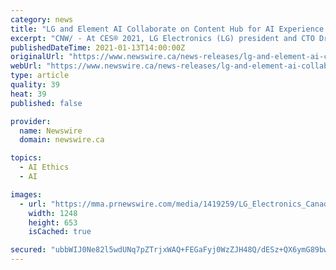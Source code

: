 ```yaml
---
category: news
title: "LG and Element AI Collaborate on Content Hub for AI Experience Exchange"
excerpt: "CNW/ - At CES® 2021, LG Electronics (LG) president and CTO Dr. I.P. Park and Element AI CEO Jean-François Gagné will unveil AIX Exchange: The Future of AI"
publishedDateTime: 2021-01-13T14:00:00Z
originalUrl: "https://www.newswire.ca/news-releases/lg-and-element-ai-collaborate-on-content-hub-for-ai-experience-exchange-881529040.html"
webUrl: "https://www.newswire.ca/news-releases/lg-and-element-ai-collaborate-on-content-hub-for-ai-experience-exchange-881529040.html"
type: article
quality: 39
heat: 39
published: false

provider:
  name: Newswire
  domain: newswire.ca

topics:
  - AI Ethics
  - AI

images:
  - url: "https://mma.prnewswire.com/media/1419259/LG_Electronics_Canada_LG_and_Element_AI_Collaborate_on_Content_H.jpg?p=facebook"
    width: 1248
    height: 653
    isCached: true

secured: "ubbWIJ0Ne82l5wdUNq7pZTrjxWAQ+FEGaFyj0WzZJH48Q/dESz+QX6ymG89bwxokGzQT06PImLebc912gJ6HLKRyA7FVKFnBB961AQMVT+ZXVf9+axIV8KHpnKP4Fmn3IwIPBNyuzzHNz1H+EJnmtmpUhMCUs3OWB1cYcOpFjPHNndjCekkeXJXa3P8dX0oN+7j8HC/7lcLd6z52Cpxab4ssXIECXuBEjmZZu2KJpqG0rXIf7Y67MTkaJObcu3ODBZ8PdtoXu2HUDwdhpZsO5bjPOte73FGoP/NI6yJT9nb60sTI/A9VaR5e6vGzovmHaK5pGyuGlDhryH/0GdG8WCBZfJZzIMjKF9Zc/0EfP5M=;5aTGQbf0uJEyFe3Yfda3Nw=="
---
```


